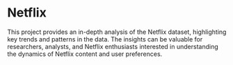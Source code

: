 # Netflix
This project provides an in-depth analysis of the Netflix dataset, highlighting key trends and patterns in the data. The insights can be valuable for researchers, analysts, and Netflix enthusiasts interested in understanding the dynamics of Netflix content and user preferences.
